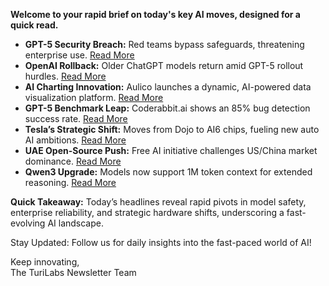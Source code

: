 <p><strong>Welcome to your rapid brief on today's key AI moves, designed for a quick read.</strong></p>
<ul>
<li><strong>GPT-5 Security Breach:</strong> Red teams bypass safeguards, threatening enterprise use. <a href="https://www.securityweek.com/red-teams-breach-gpt-5-with-ease-warn-its-nearly-unusable-for-enterprise/">Read More</a></li>
<li><strong>OpenAI Rollback:</strong> Older ChatGPT models return amid GPT-5 rollout hurdles. <a href="https://venturebeat.com/ai/openai-returns-old-models-to-chatgpt-as-sam-altman-admits-bumpy-gpt-5-rollout/">Read More</a></li>
<li><strong>AI Charting Innovation:</strong> Aulico launches a dynamic, AI-powered data visualization platform. <a href="https://www.aulico.com/">Read More</a></li>
<li><strong>GPT-5 Benchmark Leap:</strong> Coderabbit.ai shows an 85% bug detection success rate. <a href="https://www.coderabbit.ai/blog/benchmarking-gpt-5-why-its-a-generational-leap-in-reasoning">Read More</a></li>
<li><strong>Tesla’s Strategic Shift:</strong> Moves from Dojo to AI6 chips, fueling new auto AI ambitions. <a href="https://techcrunch.com/2025/08/07/tesla-shuts-down-dojo-the-ai-training-supercomputer-that-musk-said-would-be-key-to-full-self-driving/">Read More</a></li>
<li><strong>UAE Open-Source Push:</strong> Free AI initiative challenges US/China market dominance. <a href="https://restofworld.org/2025/chatgpt-alternative-uae-falcon-ai/">Read More</a></li>
<li><strong>Qwen3 Upgrade:</strong> Models now support 1M token context for extended reasoning. <a href="https://twitter.com/Alibaba_Qwen/status/1953760230141309354">Read More</a></li>
</ul>
<p><strong>Quick Takeaway:</strong> Today’s headlines reveal rapid pivots in model safety, enterprise reliability, and strategic hardware shifts, underscoring a fast-evolving AI landscape.</p>
<p>Stay Updated: Follow us for daily insights into the fast-paced world of AI!  </p>
<p>Keep innovating,<br />
The TuriLabs Newsletter Team</p>